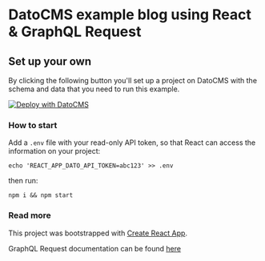 # DatoCMS example blog using React & GraphQL Request

## Set up your own

By clicking the following button you'll set up a project on DatoCMS with the schema and data that you need to run this example.

[![Deploy with DatoCMS](https://dashboard.datocms.com/deploy/button.svg)](https://dashboard.datocms.com/deploy?repo=datocms/react-graphql-demo)


### How to start

Add a `.env` file with your read-only API token, so that React can access the information on your project:

`echo 'REACT_APP_DATO_API_TOKEN=abc123' >> .env`

then run:

`npm i && npm start`

### Read more

This project was bootstrapped with [Create React App](https://github.com/facebookincubator/create-react-app).

GraphQL Request documentation can be found [here](https://github.com/prisma/graphql-request)
